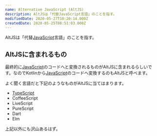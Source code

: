 ```yaml
---
name: Alternative JavaScript (AltJS)
description: AltJSは「代替JavaScript言語」のことを指す。
modifiedDate: 2020-05-27T10:20:14.000Z
createdDate: 2020-05-25T08:51:03.000Z
---
```


AltJSは「代替[JavaScript](/tags/javascript)言語」のことを指す。

## AltJSに含まれるもの

最終的に[JavaScript](/tags/javascript)のコードへと変換されるものがAltJSに含まれるらしいです。なのでKotlinから[JavaScript](/tags/javascript)のコードへ変換するのもAltJSと呼べます。

よく聞く言語だと下記のようなものがAltJSに当てはまります。

- [TypeScript](/tags/typescript)
- CoffeeScript
- LiveScript
- PureScript
- Dart
- Elm

上記以外にも沢山あるはず。

